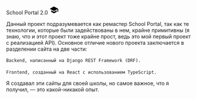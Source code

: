 School Portal 2.0 <img alt="school logo" height="25" src="backend/static/school-logo192.png" width="25"/>

Данный проект подразумевается как ремастер School Portal, так как те технологии, которые были задействованы в нем, крайне примитивны (я знаю, что и этот проект тоже крайне прост, ведь это мой первый проект с реализацией API). Основное отличие нового проекта заключается в разделении сайта на две части:

    Backend, написанный на Django REST Framework (DRF).

    Frontend, созданный на React с использованием TypeScript.

Я создавал эти сайты для своей школы, но самое важное, что я получил, — это какой-никакой опыт.